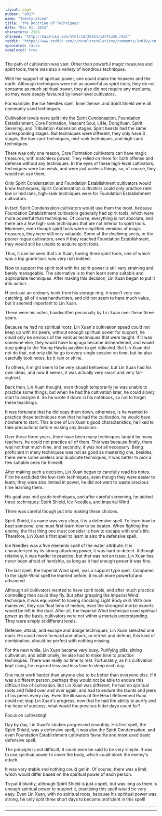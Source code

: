 ```yaml
---
layout: page
number: "0027"
name: "Twenty-Seven"
title: "The Doctrine of Techniques"
date: "Dec 01, 2015"
characters: 2163
chinese: "http://baishuku.com/html/30/30364/12441336.html"
reddit: "https://www.reddit.com/r/noveltranslations/comments/3v010y/cn_tempered_immortal_chapter_0027/"
sponsored: false
completed: true
---
```


The path of cultivation was vast. Other than powerful magic treasures and spirit tools, there was also a variety of wondrous techniques.

With the support of spiritual power, one could shake the heavens and the earth. Although techniques were not as powerful as spirit tools, they do not consume as much spiritual power, they also did not require any mediums, so they were deeply favoured by lower level cultivators.

For example, the Ice Needles spell, Inner Sense, and Spirit Shield were all commonly used techniques.

Cultivation levels were split into the Spirit Condensation, Foundation Establishment, Core Formation, Nascent Soul, LiHe, DongXuan, Spirit Severing, and Tribulation Ascension stages. Spirit beasts had the same corresponding stages. But techniques were different, they only have 3 stages, the low-rank techniques, mid-rank techniques, and high-rank techniques.

There was only one reason, Core Formation cultivators can have magic treasures, with matchless power. They relied on them for both offense and defense without any techniques. In the eyes of these high-level cultivators, techniques were too weak, and were just useless things, so, of course, they would not use them.

Only Spirit Condensation and Foundation Establishment cultivators would know techniques, Spirit Condensation cultivators could only practice rank low or mid rank, high-rank techniques were for Foundation Establishment cultivators.

In fact, Spirit Condensation cultivators would use them the most, because Foundation Establishment cultivators generally had spirit tools, which were more powerful than techniques. Of course, everything is not absolute, and there are a few high-rank techniques that are not inferior to spirit tools. Moreover, even though spirit tools were simplified versions of magic treasures, they were still very valuable. Some of the declining sects, or the poorer rogue cultivators, even if they reached Foundation Establishment, they would still be unable to acquire spirit tools.

Thus, it can be seen that Lin Xuan, having three spirit tools, one of which was a top grade tool, was very rich indeed.

Now to support the spirit tool with his spirit power is still very straining and barely manageable. The alternative is to then learn some suitable and appropriate techniques. After making this decision, Lin Xuan began to put it into action.

H took out an ordinary book from his storage ring, it wasn't very eye catching, all of it was handwritten, and did not seem to have much value, but it seemed important to Lin Xuan.

These were his notes, handwritten personally by Lin Xuan over these three years.

Because he had no spiritual roots, Lin Xuan's cultivation speed could not keep up with his peers, without enough spiritual power for support, he could only be envious of the various techniques that were taught. If it was someone else, they would have long ago became disheartened, and would stop going to the Young Hawks pavilion to get ridiculed. But Lin Xuan did not do that, not only did he go to every single session on time, but he also carefully took notes, be it rain or shine.

To others, it might seem to be very stupid behaviour, but Lin Xuan had his own ideas, and now it seems, it was actually very smart and very far-sighted.

Back then, Lin Xuan thought, even though temporarily he was unable to practice some things, but when he had the cultivation later, he could slowly start to analyze it. So he wrote it down in his notebook, so not to forget these teachings.

It was fortunate that he did copy them down, otherwise, is he wanted to practice these techniques now that he had the cultivation, he would have nowhere to start. This is one of Lin Xuan's good characteristics, he liked to take precautions before making any decisions.

Over these three years, there have been many techniques taught by many teachers, he could not practice all of them. This was because firstly, there was not that much time, and secondly, it was not all necessary. Being proficient in many techniques was not as good as mastering one, besides, there were some useless and duplicate techniques, it was better to pick a few suitable ones for himself.

After making such a decision, Lin Xuan began to carefully read his notes. First he excluded the low-rank techniques, even though they were easier to learn, they were also limited in power, he did not want to waste precious time learning them.

His goal was mid grade techniques, and after careful screening, he picked three techniques: Spirit Shield, Ice Needles, and Imperial Wind.

There was careful though put into making these choices.

Spirit Shield, its name was very clear, it is a defensive spell. To learn how to beat someone, one must first learn how to be beaten. When fighting the enemy, the first thing one must consider is how to escape with one's life. Therefore, Lin Xuan's first spell to learn is also the defensive spell.

Ice Needles was a five elements spell of the water attribute. It is characterized by its strong attacking power, it was hard to detect. Although relatively, it was harder to practice, but that was not an issue, Lin Xuan has never been afraid of hardship, as long as it had enough power it was fine.

The last spell, the Imperial Wind spell, was a support type spell. Compared to the Light-Wind spell he learned before, it much more powerful and advanced.

Although all cultivators wanted to have spirit tools, and after much practice controlling then could they fly. But after grasping the Imperial Wind technique, it was equivalent to having shocking Light Body skill. With one maneuver, they can float tens of meters, even the strongest mortal experts would be left in the dust. After all, the Imperial Wind technique used spiritual power as the basis, cultivators were not within a mortals understanding. They were simply at different levels.

Defense, attack, and escape and dodge techniques, Lin Xuan selected one each. He could move forward and attack, or retreat and defend, this kind of combination, should be perfect with nothing missing.

For the next while, Lin Xuan became very busy. Purifying pills, sitting cultivation, and additionally, he also had to make time to practice techniques. There was really no time to rest. Fortunately, as his cultivation kept rising, he required less and less time to sleep each day.

One must work harder than anyone else to be better than everyone else. If it was a different person, perhaps they would not be able to endure this difficult like of cultivation. But Lin Xuan was different, he had no spiritual roots and failed over and over again, and had to endure the taunts and jeers of his peers every day. Even the illusions of the Heart Refinement Road could not stop Lin Xuan's progress, now that he had the ability to purify and the hope of success, what would the previous bitter days count for?

Focus on cultivating!

Day by day, Lin Xuan's studies progressed smoothly. His first spell, the Spirit Shield, was a defensive spell, it was also the Spirit Condensation, and even Foundation Establishment cultivators favourite and most used basic defensive spell.

The principle is not difficult, it could even be said to be very simple. It was to use spiritual power to cover the body, which could block the enemy's attack.

It was very stable and nothing could get in. Of course, there was a limit, which would differ based on the spiritual power of each person.

To put it bluntly, although Spirit Shield is just a spell, but was long as there is enough spiritual power to support it, practising this spell would be very easy. Even Lin Xuan, with no spiritual roots, because his spiritual power was strong, he only split three short days to become proficient in this spell!

- - -
- - -

